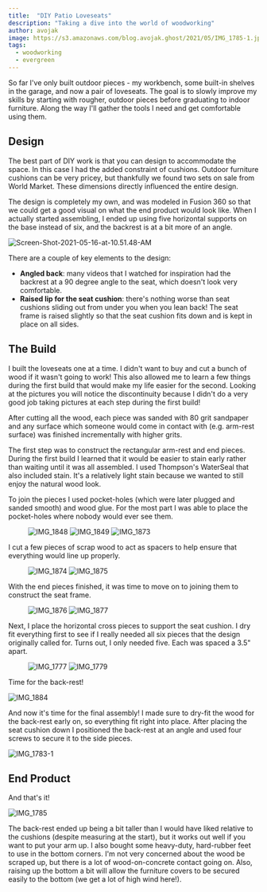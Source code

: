 ```yaml
---
title:  "DIY Patio Loveseats"
description: "Taking a dive into the world of woodworking"
author: avojak
image: https://s3.amazonaws.com/blog.avojak.ghost/2021/05/IMG_1785-1.jpeg
tags:
  - woodworking
  - evergreen
---
```


So far I've only built outdoor pieces - my workbench, some built-in shelves in the garage, and now a pair of loveseats. The goal is to slowly improve my skills by starting with rougher, outdoor pieces before graduating to indoor furniture. Along the way I'll gather the tools I need and get comfortable using them.

## Design

The best part of DIY work is that you can design to accommodate the space. In this case I had the added constraint of cushions. Outdoor furniture cushions can be very pricey, but thankfully we found two sets on sale from World Market. These dimensions directly influenced the entire design.

The design is completely my own, and was modeled in Fusion 360 so that we could get a good visual on what the end product would look like. When I actually started assembling, I ended up using five horizontal supports on the base instead of six, and the backrest is at a bit more of an angle.

![Screen-Shot-2021-05-16-at-10.51.48-AM](https://s3.amazonaws.com/blog.avojak.ghost/2021/05/Screen-Shot-2021-05-16-at-10.51.48-AM.png)

There are a couple of key elements to the design:

- **Angled back**: many videos that I watched for inspiration had the backrest at a 90 degree angle to the seat, which doesn't look very comfortable.
- **Raised lip for the seat cushion**: there's nothing worse than seat cushions sliding out from under you when you lean back! The seat frame is raised slightly so that the seat cushion fits down and is kept in place on all sides.

## The Build

I built the loveseats one at a time. I didn't want to buy and cut a bunch of wood if it wasn't going to work! This also allowed me to learn a few things during the first build that would make my life easier for the second. Looking at the pictures you will notice the discontinuity because I didn't do a very good job taking pictures at each step during the first build!

After cutting all the wood, each piece was sanded with 80 grit sandpaper and any surface which someone would come in contact with (e.g. arm-rest surface) was finished incrementally with higher grits.

The first step was to construct the rectangular arm-rest and end pieces. During the first build I learned that it would be easier to stain early rather than waiting until it was all assembled. I used Thompson's WaterSeal that also included stain. It's a relatively light stain because we wanted to still enjoy the natural wood look.

To join the pieces I used pocket-holes (which were later plugged and sanded smooth) and wood glue. For the most part I was able to place the pocket-holes where nobody would ever see them.

<figure class="third" markdown="1">

![IMG_1848](https://s3.amazonaws.com/blog.avojak.ghost/2021/05/IMG_1848.jpeg)
![IMG_1849](https://s3.amazonaws.com/blog.avojak.ghost/2021/05/IMG_1849.jpeg)
![IMG_1873](https://s3.amazonaws.com/blog.avojak.ghost/2021/05/IMG_1873.jpeg)

</figure>

I cut a few pieces of scrap wood to act as spacers to help ensure that everything would line up properly.

<figure class="half" markdown="1">

![IMG_1874](https://s3.amazonaws.com/blog.avojak.ghost/2021/05/IMG_1874.jpeg)
![IMG_1875](https://s3.amazonaws.com/blog.avojak.ghost/2021/05/IMG_1875.jpeg)

</figure>

With the end pieces finished, it was time to move on to joining them to construct the seat frame.

<figure class="half" markdown="1">

![IMG_1876](https://s3.amazonaws.com/blog.avojak.ghost/2021/05/IMG_1876.jpeg)
![IMG_1877](https://s3.amazonaws.com/blog.avojak.ghost/2021/05/IMG_1877.jpeg)

</figure>

Next, I place the horizontal cross pieces to support the seat cushion. I dry fit everything first to see if I really needed all six pieces that the design originally called for. Turns out, I only needed five. Each was spaced a 3.5" apart.

<figure class="half" markdown="1">

![IMG_1777](https://s3.amazonaws.com/blog.avojak.ghost/2021/05/IMG_1777.jpeg)
![IMG_1779](https://s3.amazonaws.com/blog.avojak.ghost/2021/05/IMG_1779.jpeg)

</figure>

Time for the back-rest!

![IMG_1884](https://s3.amazonaws.com/blog.avojak.ghost/2021/05/IMG_1884.jpeg)

And now it's time for the final assembly! I made sure to dry-fit the wood for the back-rest early on, so everything fit right into place. After placing the seat cushion down I positioned the back-rest at an angle and used four screws to secure it to the side pieces.

![IMG_1783-1](https://s3.amazonaws.com/blog.avojak.ghost/2021/05/IMG_1783-1.jpeg)

## End Product

And that's it!

![IMG_1785](https://s3.amazonaws.com/blog.avojak.ghost/2021/05/IMG_1785.jpeg)

The back-rest ended up being a bit taller than I would have liked relative to the cushions (despite measuring at the start), but it works out well if you want to put your arm up. I also bought some heavy-duty, hard-rubber feet to use in the bottom corners. I'm not very concerned about the wood be scraped up, but there is a lot of wood-on-concrete contact going on. Also, raising up the bottom a bit will allow the furniture covers to be secured easily to the bottom (we get a lot of high wind here!).